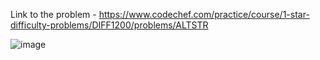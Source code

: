 Link to the problem - https://www.codechef.com/practice/course/1-star-difficulty-problems/DIFF1200/problems/ALTSTR


![image](https://github.com/Haleshot/Competitive-Programming/assets/57552973/f2d9365e-bd6c-4703-a1d0-a60871f7c9fe)
